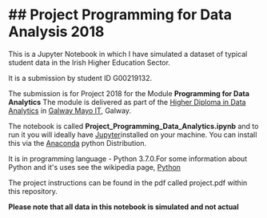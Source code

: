 # ## Project Programming for Data Analysis 2018

This is a Jupyter Notebook in which I have simulated a dataset of typical student data in the Irish Higher Education Sector. 

It is a submission by student ID G00219132. 
    
The submission is for Project 2018 for the Module **Programming for Data Analytics** The module is delivered as part of the [Higher Diploma in Data Analytics](https://www.gmit.ie/computing/higher-diploma-science-computing-data-analytics-ict-skills) in [Galway Mayo IT](https://www.gmit.ie/), Galway.

The notebook is called **Project_Programming_Data_Analytics.ipynb** and to run it you will ideally have [Jupyter](https://jupyter.org/)installed on your machine. You can install this via the [Anaconda](https://www.anaconda.com/) python Distribution.  

It is in programming language - Python 3.7.0.For some information about Python and it's uses see the wikipedia page, [Python](https://en.wikipedia.org/wiki/Python_(programming_language))

The project instructions can be found in the pdf called project.pdf within this repository.

**Please note that all data in this notebook is simulated and not actual**
